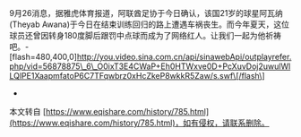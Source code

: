 9月26消息，据雅虎体育报道，阿联酋足协于今日确认，该国21岁的球星阿瓦纳(Theyab Awana)于今日在结束训练回归的路上遭遇车祸丧生。而今年夏天，这位球员还曾因转身180度脚后跟罚中点球而成为了网络红人。让我们一起为他祈祷吧。-
\[flash=480,400,0\]http://you.video.sina.com.cn/api/sinawebApi/outplayrefer.php/vid=56878875\_6\_O0ixT3E4CWaP+Eh0HTWxve0D+PcXuvDoj2uwulWlLQlPE1XaapmfatoP6C7TFqwbrz0xHcZkeP8wkkR5Zaw/s.swf\[/flash\]

-

本文转自 [https://www.eqishare.com/history/785.html](https://www.eqishare.com/history/785.html)，如有侵权，请联系删除。